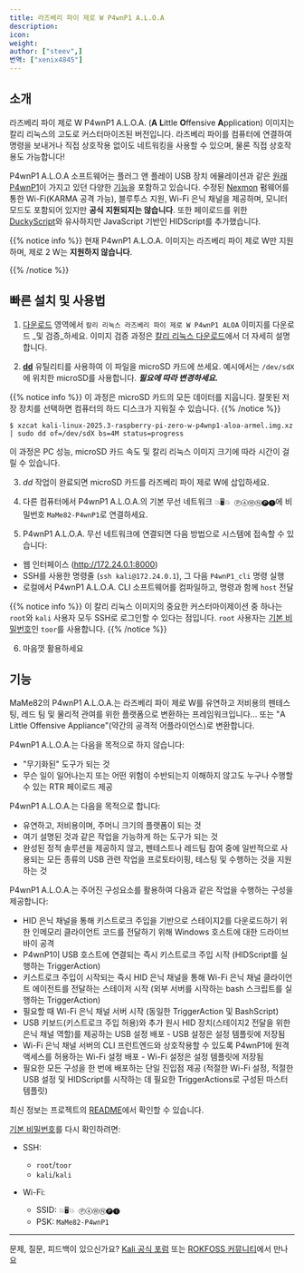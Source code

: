 ```yaml
---
title: 라즈베리 파이 제로 W P4wnP1 A.L.O.A
description:
icon:
weight:
author: ["steev",]
번역: ["xenix4845"]
---
```


## 소개

라즈베리 파이 제로 W P4wnP1 A.L.O.A. (**A** **L**ittle **O**ffensive **A**pplication) 이미지는 칼리 리눅스의 고도로 커스터마이즈된 버전입니다. 라즈베리 파이를 컴퓨터에 연결하여 명령을 보내거나 직접 상호작용 없이도 네트워킹을 사용할 수 있으며, 물론 직접 상호작용도 가능합니다!

P4wnP1 A.L.O.A 소프트웨어는 플러그 앤 플레이 USB 장치 에뮬레이션과 같은 [원래 P4wnP1](https://p4wnp1.readthedocs.io/en/latest/)이 가지고 있던 다양한 [기능](#features)을 포함하고 있습니다. 수정된 [Nexmon](https://github.com/seemoo-lab/nexmon) 펌웨어를 통한 Wi-Fi(KARMA 공격 가능), 블루투스 지원, Wi-Fi 은닉 채널을 제공하며, 모니터 모드도 포함되어 있지만 **공식 지원되지는 않습니다**. 또한 페이로드를 위한 [DuckyScript](https://github.com/hak5darren/USB-Rubber-Ducky/wiki/Duckyscript)와 유사하지만 JavaScript 기반인 HIDScript를 추가했습니다.

{{% notice info %}}
현재 P4wnP1 A.L.O.A. 이미지는 라즈베리 파이 제로 W만 지원하며, 제로 2 W는 **지원하지 않습니다**.
<!-- Raspberry Pi Zero 2 W용 Nexmon 지원이 있지만, Wi-Fi 은닉 채널 지원과 함께 작동하지 않습니다. -->
{{% /notice %}}

## 빠른 설치 및 사용법

1. [다운로드](/get-kali/#kali-arm) 영역에서 `칼리 리눅스 라즈베리 파이 제로 W P4wnP1 ALOA` 이미지를 다운로드 _및 검증_하세요. 이미지 검증 과정은 [칼리 리눅스 다운로드](/docs/introduction/download-official-kali-linux-images/)에서 더 자세히 설명합니다.

2. **[dd](https://manpages.debian.org/testing/coreutils/dd.1.en.html)** 유틸리티를 사용하여 이 파일을 microSD 카드에 쓰세요. 예시에서는 `/dev/sdX`에 위치한 microSD를 사용합니다. **_필요에 따라 변경하세요._**

{{% notice info %}}
이 과정은 microSD 카드의 모든 데이터를 지웁니다. 잘못된 저장 장치를 선택하면 컴퓨터의 하드 디스크가 지워질 수 있습니다.
{{% /notice %}}

```console
$ xzcat kali-linux-2025.3-raspberry-pi-zero-w-p4wnp1-aloa-armel.img.xz | sudo dd of=/dev/sdX bs=4M status=progress
```

이 과정은 PC 성능, microSD 카드 속도 및 칼리 리눅스 이미지 크기에 따라 시간이 걸릴 수 있습니다.

3. _dd_ 작업이 완료되면 microSD 카드를 라즈베리 파이 제로 W에 삽입하세요.

4. 다른 컴퓨터에서 P4wnP1 A.L.O.A.의 기본 무선 네트워크 `💥🖥💥 Ⓟ➃ⓌⓃ🅟❶`에 비밀번호 `MaMe82-P4wnP1`로 연결하세요.

5. P4wnP1 A.L.O.A. 무선 네트워크에 연결되면 다음 방법으로 시스템에 접속할 수 있습니다:

- 웹 인터페이스 (<http://172.24.0.1:8000>)
- SSH를 사용한 명령줄 (`ssh kali@172.24.0.1`), 그 다음 `P4wnP1_cli` 명령 실행
- 로컬에서 P4wnP1 A.L.O.A. CLI 소프트웨어를 컴파일하고, 명령과 함께 `host` 전달

{{% notice info %}}
이 칼리 리눅스 이미지의 중요한 커스터마이제이션 중 하나는 `root`와 `kali` 사용자 모두 SSH로 로그인할 수 있다는 점입니다.
`root` 사용자는 [기본 비밀번호](/docs/introduction/default-credentials/)인 `toor`를 사용합니다.
{{% /notice %}}

6. 마음껏 활용하세요

## 기능

MaMe82의 P4wnP1 A.L.O.A.는 라즈베리 파이 제로 W를 유연하고 저비용의 펜테스팅, 레드 팀 및 물리적 관여를 위한 플랫폼으로 변환하는 프레임워크입니다... 또는 "A Little Offensive Appliance"(약간의 공격적 어플라이언스)로 변환합니다.

P4wnP1 A.L.O.A.는 다음을 목적으로 하지 않습니다:

- "무기화된" 도구가 되는 것
- 무슨 일이 일어나는지 또는 어떤 위험이 수반되는지 이해하지 않고도 누구나 수행할 수 있는 RTR 페이로드 제공

P4wnP1 A.L.O.A.는 다음을 목적으로 합니다:

- 유연하고, 저비용이며, 주머니 크기의 플랫폼이 되는 것
- 여기 설명된 것과 같은 작업을 가능하게 하는 도구가 되는 것
- 완성된 정적 솔루션을 제공하지 않고, 펜테스트나 레드팀 참여 중에 일반적으로 사용되는 모든 종류의 USB 관련 작업을 프로토타이핑, 테스팅 및 수행하는 것을 지원하는 것

P4wnP1 A.L.O.A.는 주어진 구성요소를 활용하여 다음과 같은 작업을 수행하는 구성을 제공합니다:

- HID 은닉 채널을 통해 키스트로크 주입을 기반으로 스테이지2를 다운로드하기 위한 인메모리 클라이언트 코드를 전달하기 위해 Windows 호스트에 대한 드라이브바이 공격
- P4wnP1이 USB 호스트에 연결되는 즉시 키스트로크 주입 시작 (HIDScript를 실행하는 TriggerAction)
- 키스트로크 주입이 시작되는 즉시 HID 은닉 채널을 통해 Wi-Fi 은닉 채널 클라이언트 에이전트를 전달하는 스테이저 시작 (외부 서버를 시작하는 bash 스크립트를 실행하는 TriggerAction)
- 필요할 때 Wi-Fi 은닉 채널 서버 시작 (동일한 TriggerAction 및 BashScript)
- USB 키보드(키스트로크 주입 허용)와 추가 원시 HID 장치(스테이지2 전달을 위한 은닉 채널 역할)를 제공하는 USB 설정 배포 - USB 설정은 설정 템플릿에 저장됨
- Wi-Fi 은닉 채널 서버의 CLI 프런트엔드와 상호작용할 수 있도록 P4wnP1에 원격 액세스를 허용하는 Wi-Fi 설정 배포 - Wi-Fi 설정은 설정 템플릿에 저장됨
- 필요한 모든 구성을 한 번에 배포하는 단일 진입점 제공 (적절한 Wi-Fi 설정, 적절한 USB 설정 및 HIDScript를 시작하는 데 필요한 TriggerActions로 구성된 마스터 템플릿)

최신 정보는 프로젝트의 [README](https://github.com/RoganDawes/P4wnP1_aloa/blob/master/README.md)에서 확인할 수 있습니다.

[기본 비밀번호](/docs/introduction/default-credentials/)를 다시 확인하려면:

- SSH:
   - `root`/`toor`
   - `kali`/`kali`

- Wi-Fi:
   - SSID: `💥🖥💥 Ⓟ➃ⓌⓃ🅟❶`
   - PSK: `MaMe82-P4wnP1`

- - -

문제, 질문, 피드백이 있으신가요? [Kali 공식 포럼](https://forums.kali.org/) 또는 [ROKFOSS 커뮤니티](https://chat.krfoss.org)에서 만나요
